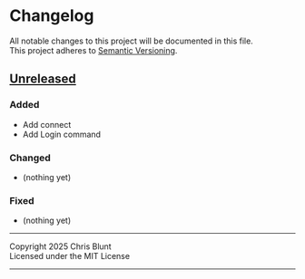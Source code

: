 # Changelog

All notable changes to this project will be documented in this file.  
This project adheres to [Semantic Versioning](https://semver.org/).


## [Unreleased]
### Added
- Add connect
- Add Login command

### Changed
- (nothing yet)

### Fixed
- (nothing yet)

---

Copyright 2025 Chris Blunt  
Licensed under the MIT License

---

[Unreleased]: https://github.com/chrisblunt-codes/pop3client/compare/v0.1.0...HEAD  
[0.1.0]: https://github.com/chrisblunt-codes/pop3client/releases/tag/v0.1.0
